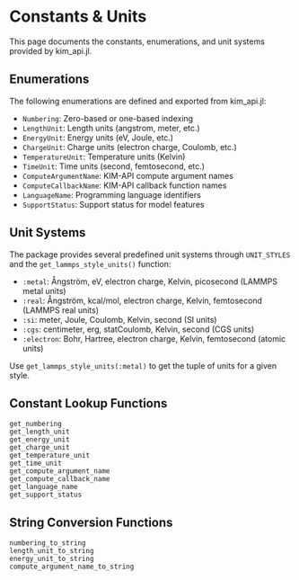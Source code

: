 # Constants & Units

This page documents the constants, enumerations, and unit systems provided by kim_api.jl.

## Enumerations

The following enumerations are defined and exported from kim_api.jl:

- `Numbering`: Zero-based or one-based indexing
- `LengthUnit`: Length units (angstrom, meter, etc.)
- `EnergyUnit`: Energy units (eV, Joule, etc.)
- `ChargeUnit`: Charge units (electron charge, Coulomb, etc.)
- `TemperatureUnit`: Temperature units (Kelvin)
- `TimeUnit`: Time units (second, femtosecond, etc.)
- `ComputeArgumentName`: KIM-API compute argument names
- `ComputeCallbackName`: KIM-API callback function names
- `LanguageName`: Programming language identifiers
- `SupportStatus`: Support status for model features

## Unit Systems

The package provides several predefined unit systems through `UNIT_STYLES` and the `get_lammps_style_units()` function:

- `:metal`: Ångström, eV, electron charge, Kelvin, picosecond (LAMMPS metal units)
- `:real`: Ångström, kcal/mol, electron charge, Kelvin, femtosecond (LAMMPS real units)
- `:si`: meter, Joule, Coulomb, Kelvin, second (SI units)
- `:cgs`: centimeter, erg, statCoulomb, Kelvin, second (CGS units)
- `:electron`: Bohr, Hartree, electron charge, Kelvin, femtosecond (atomic units)

Use `get_lammps_style_units(:metal)` to get the tuple of units for a given style.

## Constant Lookup Functions

```@docs
get_numbering
get_length_unit
get_energy_unit
get_charge_unit
get_temperature_unit
get_time_unit
get_compute_argument_name
get_compute_callback_name
get_language_name
get_support_status
```

## String Conversion Functions

```@docs
numbering_to_string
length_unit_to_string
energy_unit_to_string
compute_argument_name_to_string
```